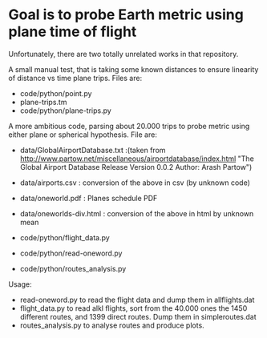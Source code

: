# Goal is to probe Earth metric using plane time of flight

Unfortunately, there are two totally unrelated works in that repository.

A small manual test, that is taking some known distances to ensure linearity of distance vs time plane trips.
Files are:
   - code/python/point.py
   - plane-trips.tm
   - code/python/plane-trips.py

A more ambitious code, parsing about 20.000 trips to probe metric using either plane or spherical hypothesis.
File are:
   - data/GlobalAirportDatabase.txt :(taken from http://www.partow.net/miscellaneous/airportdatabase/index.html "The Global Airport Database Release Version 0.0.2 Author: Arash Partow")
   - data/airports.csv  : conversion of the above in csv (by unknown code)
   - data/oneworld.pdf       : Planes schedule PDF
   - data/oneworlds-div.html : conversion of the above in html by unknown mean

   - code/python/flight_data.py
   - code/python/read-oneword.py
   - code/python/routes_analysis.py

Usage:
   - read-oneword.py to read the flight data and dump them in allflights.dat
   - flight_data.py to read alkl flights, sort from the 40.000 ones the 1450 different routes, and 1399 direct routes. Dump them in simpleroutes.dat
   - routes_analysis.py to analyse routes and produce plots.

